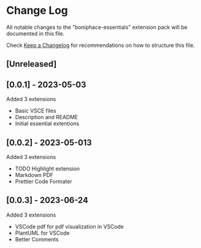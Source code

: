 # Change Log

All notable changes to the "boniphace-essentials" extension pack will be documented in this file.

Check [Keep a Changelog](http://keepachangelog.com/) for recommendations on how to structure this file.

## [Unreleased]

## [0.0.1] - 2023-05-03

Added 3 extensions

- Basic VSCE files
- Description and README
- Initial essential extentions

## [0.0.2] - 2023-05-013

Added 3 extensions

- TODO Highlight extension
- Markdown PDF
- Prettier Code Formater

## [0.0.3] - 2023-06-24

Added 3 extensions

- VSCode pdf for pdf visualization in VSCode
- PlantUML for VSCode
- Better Comments

